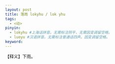 ```yaml
---
layout: post
title: 落雨 lokyhu / lok yhu
tags:
  - <动>
pinyin: 
  - lokyhu #上海话拼音。无需标注阴平，无需因变调留空格。 
  - luoyu #汉语拼音。无需标注普通话四声。因变调留空格。
keyword: 
---
```


【释义】下雨。            
                          